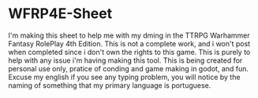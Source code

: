 # WFRP4E-Sheet
I'm making this sheet to help me with my dming in the TTRPG Warhammer Fantasy RolePlay 4th Edition.
This is not a complete work, and i won't post when completed since i don't own the rights to this game. This is purely to help with any issue i'm having making this tool.
This is being created for personal use only, pratice of conding and game making in godot, and fun. 
Excuse my english if you see any typing problem, you will notice by the naming of something that my primary language is portuguese.
